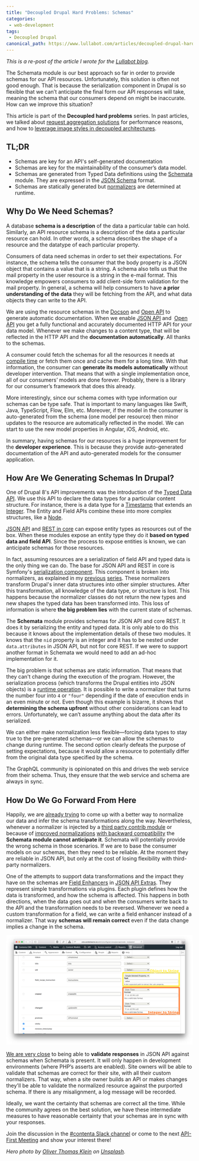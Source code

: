 ```yaml
---
title: "Decoupled Drupal Hard Problems: Schemas"
categories:
 - web-development
tags:
 - Decoupled Drupal
canonical_path: https://www.lullabot.com/articles/decoupled-drupal-hard-problems-image-styles
---
```

_This is a re-post of the article I wrote for the [Lullabot blog](https://www.lullabot.com/articles/decoupled-drupal-hard-problems-schemas)._

The Schemata module is our best approach so far in order to provide schemas for our API resources. Unfortunately, this solution is often not good enough. That is because the serialization component in Drupal is so flexible that we can’t anticipate the final form our API responses will take, meaning the schema that our consumers depend on might be inaccurate. How can we improve this situation?
<!-- more -->
This article is part of the <strong>Decoupled hard problems</strong> series. In past articles, we talked about <a href="/node/1614">request aggregation solutions</a> for performance reasons, and how to <a href="/node/1631">leverage image styles in decoupled architectures</a>.

<h2>TL;DR</h2>

<ul>
	<li>Schemas are key for an API's self-generated documentation</li>
	<li>Schemas are key for the maintainability of the consumer’s data model.</li>
	<li>Schemas are generated from Typed Data definitions using the <a href="https://www.drupal.org/project/schemata">Schemata</a> module. They are expressed in the <a href="http://json-schema.org">JSON Schema</a> format.</li>
	<li>Schemas are statically generated but <a href="https://www.lullabot.com/articles/using-the-serialization-system-in-drupal">normalizers</a> are determined at runtime.</li>
</ul>

<h2>Why Do We Need Schemas?</h2>

A database <strong>schema is a description</strong> of the data a particular table can hold. Similarly, an API resource schema is a description of the data a particular resource can hold. In other words, a schema describes the shape of a resource and the datatype of each particular property.

Consumers of data need schemas in order to set their expectations. For instance, the schema tells the consumer that the body property is a JSON object that contains a value that is a string. A schema also tells us that the mail property in the user resource is a string in the e-mail format. This knowledge empowers consumers to add client-side form validation for the mail property. In general, a schema will help consumers to have <strong>a prior understanding of the data</strong> they will be fetching from the API, and what data objects they can write to the API.

We are using the resource schemas in the <a href="https://www.drupal.org/project/docson">Docson</a> and <a href="https://www.drupal.org/project/openapi">Open API</a> to generate automatic documentation. When we enable <a href="https://www.drupal.org/project/jsonapi">JSON API</a> and &nbsp;<a href="https://www.drupal.org/project/openapi">Open API</a> you get a fully functional and accurately documented HTTP API for your data model. Whenever we make changes to a content type, that will be reflected in the HTTP API and the <strong>documentation automatically</strong>. All thanks to the schemas.

A consumer could fetch the schemas for all the resources it needs at <a href="https://en.wikipedia.org/wiki/Compile_time">compile time</a> or fetch them once and cache them for a long time. With that information, the consumer can <strong>generate its models automatically</strong> without developer intervention. That means that with a single implementation once, all of our consumers’ models are done forever. Probably, there is a library for our consumer’s framework that does this already.

More interestingly, since our schema comes with type information our schemas can be type safe. That is important to many languages like Swift, Java, TypeScript, Flow, Elm, etc. Moreover, if the model in the consumer is auto-generated from the schema (one model per resource) then minor updates to the resource are automatically reflected in the model. We can start to use the new model properties in Angular, iOS, Android, etc.

In summary, having schemas for our resources is a huge improvement for the <strong>developer experience</strong>. This is because they provide auto-generated documentation of the API and auto-generated models for the consumer application.

<h2>How Are We Generating Schemas In Drupal?</h2>

One of Drupal 8's API improvements was the introduction of the <a href="https://www.drupal.org/docs/8/api/typed-data-api/typed-data-api-overview">Typed Data API</a>. We use this API to declare the data types for a particular content structure. For instance, there is a data type for a <a href="http://cgit.drupalcode.org/drupal/tree/core/lib/Drupal/Core/TypedData/Plugin/DataType/Timestamp.php">Timestamp</a> that extends an <a href="http://cgit.drupalcode.org/drupal/tree/core/lib/Drupal/Core/TypedData/Plugin/DataType/IntegerData.php">Integer</a>. The Entity and Field APIs combine these into more complex structures, like a <a href="http://cgit.drupalcode.org/drupal/tree/core/modules/node/src/Entity/Node.php">Node</a>.

<a href="https://www.drupal.org/project/jsonapi">JSON API</a> and <a href="http://cgit.drupalcode.org/drupal/tree/core/modules/rest/src/Plugin/rest/resource/EntityResource.php">REST in core</a> can expose entity types as resources out of the box. When these modules expose an entity type they do it <strong>based on typed data and field API</strong>. Since the process to expose entities is known, we can anticipate schemas for those resources.

In fact, assuming resources are a serialization of field API and typed data is the only thing we can do. The base for JSON API and REST in core is Symfony's <a href="http://symfony.com/doc/current/components/serializer.html">serialization component</a>. This component is broken into normalizers, as explained in my <a href="https://www.lullabot.com/articles/drupal-serialization-step-by-step">previous</a> <a href="https://www.lullabot.com/articles/using-the-serialization-system-in-drupal">series</a>. These normalizers transform Drupal's inner data structures into other simpler structures. After this transformation, all knowledge of the data type, or structure is lost. This happens because the normalizer classes do not return the new types and new shapes the typed data has been transformed into. This loss of information is where <strong>the big problem lies</strong> with the current state of schemas.

The <strong>Schemata</strong> module provides schemas for JSON API and core REST. It does it by serializing the entity and typed data. It is only able to do this because it knows about the implementation details of these two modules. It knows that the <code>nid</code> property is an integer and it has to be nested under <code>data.attributes</code> in JSON API, but not for core REST. If we were to support another format in Schemata we would need to add an ad-hoc implementation for it.

The big problem is that schemas are static information. That means that they can't change during the execution of the program. However, the serialization process (which transforms the Drupal entities into JSON objects) is a <a href="https://en.wikipedia.org/wiki/Run_time_(program_lifecycle_phase)">runtime operation</a>. It is possible to write a normalizer that turns the number four into <code>4</code> or <code>"four"</code> depending if the date of execution ends in an even minute or not. Even though this example is bizarre, it shows that <strong>determining the schema upfront</strong> without other considerations can lead to errors. Unfortunately, we can’t assume anything about the data after its serialized.

We can either make normalization less flexible—forcing data types to stay true to the pre-generated schemas—or we can allow the schemas to change during runtime. The second option clearly defeats the purpose of setting expectations, because it would allow a resource to potentially differ from the original data type specified by the schema.

The GraphQL community is opinionated on this and drives the web service from their schema. Thus, they ensure that the web service and schema are always in sync.

<h2>How Do We Go Forward From Here</h2>

Happily, we are <a href="https://www.drupal.org/node/2575761">already trying</a> to come up with a better way to normalize our data and infer the schema transformations along the way. Nevertheless, whenever a normalizer is injected by a <a href="https://www.drupal.org/node/2887372">third party contrib module</a> or because of <a href="https://www.drupal.org/node/2751325">improved normalizations</a> <a href="https://www.drupal.org/node/2768651">with backward compatibility</a> the <strong>Schemata module cannot anticipate it</strong>. Schemata will potentially provide the wrong schema in those scenarios. If we are to base the consumer models on our schemas, then they need to be reliable. At the moment they are reliable in JSON API, but only at the cost of losing flexibility with third-party normalizers.

One of the attempts to support data transformations and the impact they have on the schemas are <a href="http://cgit.drupalcode.org/jsonapi_extras/tree/src/Plugin/jsonapi/FieldEnhancer/DateTimeEnhancer.php?h=8.x-1.x">Field Enhancers</a> in <a href="https://www.drupal.org/project/jsonapi_extras">JSON API Extras</a>. They represent simple transformations via plugins. Each plugin defines how the data is transformed, and how the schema is affected. This happens in both directions, when the data goes out and when the consumers write back to the API and the transformation needs to be reversed. Whenever we need a custom transformation for a field, we can write a field enhancer instead of a normalizer. That way <strong>schemas will remain correct</strong> even if the data change implies a change in the schema.

![Field Enhancers in JSON API Extras](./assets/images/field-enhancers-know-about-schema-changes.png)

<a href="https://www.drupal.org/node/2917260">We are very close</a> to being able to <strong>validate responses</strong> in JSON API against schemas when Schemata is present. It will only happen in development environments (where PHP’s asserts are enabled). Site owners will be able to validate that schemas are correct for their site, with all their custom normalizers. That way, when a site owner builds an API or makes changes they'll be able to validate the normalized resource against the purported schema. If there is any misalignment, a log message will be recorded.

Ideally, we want the certainty that schemas are correct all the time. While the community agrees on the best solution, we have these intermediate measures to have reasonable certainty that your schemas are in sync with your responses.

Join the discussion in the <a href="http://drupalslack.herokuapp.com/">#contenta Slack channel</a> or come to the next <a href="http://youtube.com/c/Mateu-e0ipso">API-First Meeting</a> and show your interest there!

<em>Hero photo by&nbsp;<a href="https://unsplash.com/photos/U_5BNLNfPn4?utm_source=unsplash&amp;utm_medium=referral&amp;utm_content=creditCopyText">Oliver Thomas Klein</a>&nbsp;on&nbsp;<a href="https://unsplash.com/?utm_source=unsplash&amp;utm_medium=referral&amp;utm_content=creditCopyText">Unsplash</a>.</em>
